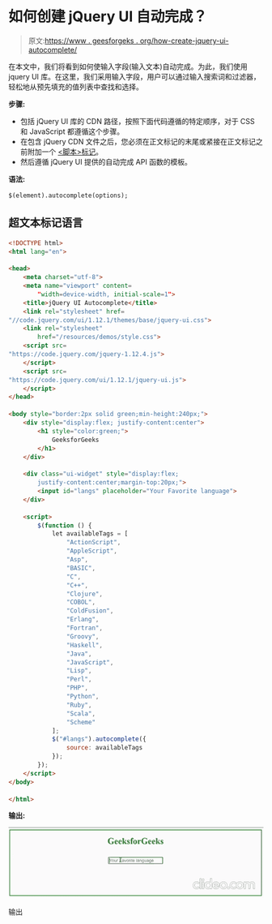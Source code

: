 # 如何创建 jQuery UI 自动完成？

> 原文:[https://www . geesforgeks . org/how-create-jquery-ui-autocomplete/](https://www.geeksforgeeks.org/how-to-create-jquery-ui-autocomplete/)

在本文中，我们将看到如何使输入字段(输入文本)自动完成。为此，我们使用 jquery UI 库。在这里，我们采用输入字段，用户可以通过输入搜索词和过滤器，轻松地从预先填充的值列表中查找和选择。

**步骤:**

*   包括 jQuery UI 库的 CDN 路径，按照下面代码遵循的特定顺序，对于 CSS 和 JavaScript 都遵循这个步骤。
*   在包含 jQuery CDN 文件之后，您必须在正文标记的末尾或紧接在正文标记之前附加一个 [<脚本>标记](https://www.geeksforgeeks.org/html-script-tag/)。
*   然后遵循 jQuery UI 提供的自动完成 API 函数的模板。

**语法:**

```html
$(element).autocomplete(options);
```

## 超文本标记语言

```html
<!DOCTYPE html>
<html lang="en">

<head>
    <meta charset="utf-8">
    <meta name="viewport" content=
        "width=device-width, initial-scale=1">
    <title>jQuery UI Autocomplete</title>
    <link rel="stylesheet" href=
"//code.jquery.com/ui/1.12.1/themes/base/jquery-ui.css">
    <link rel="stylesheet" 
        href="/resources/demos/style.css">
    <script src=
"https://code.jquery.com/jquery-1.12.4.js">
    </script>
    <script src=
"https://code.jquery.com/ui/1.12.1/jquery-ui.js">
    </script>
</head>

<body style="border:2px solid green;min-height:240px;">
    <div style="display:flex; justify-content:center">
        <h1 style="color:green;">
            GeeksforGeeks
        </h1>
    </div>

    <div class="ui-widget" style="display:flex;
        justify-content:center;margin-top:20px;">
        <input id="langs" placeholder="Your Favorite language">
    </div>

    <script>
        $(function () {
            let availableTags = [
                "ActionScript",
                "AppleScript",
                "Asp",
                "BASIC",
                "C",
                "C++",
                "Clojure",
                "COBOL",
                "ColdFusion",
                "Erlang",
                "Fortran",
                "Groovy",
                "Haskell",
                "Java",
                "JavaScript",
                "Lisp",
                "Perl",
                "PHP",
                "Python",
                "Ruby",
                "Scala",
                "Scheme"
            ];
            $("#langs").autocomplete({
                source: availableTags
            });
        });
    </script>
</body>

</html>
```

**输出:**

![](img/8f760ae09e1a68e45edfb0e7610c7b5c.png)

输出